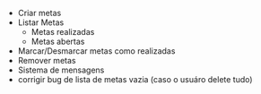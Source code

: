 - Criar metas
- Listar Metas
    - Metas realizadas
    - Metas abertas
- Marcar/Desmarcar metas como realizadas
- Remover metas
- Sistema de mensagens
- corrigir bug de lista de metas vazia (caso o usuáro delete tudo)